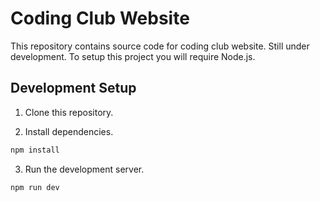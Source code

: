# Coding Club Website

This repository contains source code for coding club website. Still under development.
To setup this project you will require Node.js.

## Development Setup

1. Clone this repository.

2. Install dependencies.

```bash
npm install
```

3. Run the development server.

```bash
npm run dev
```
